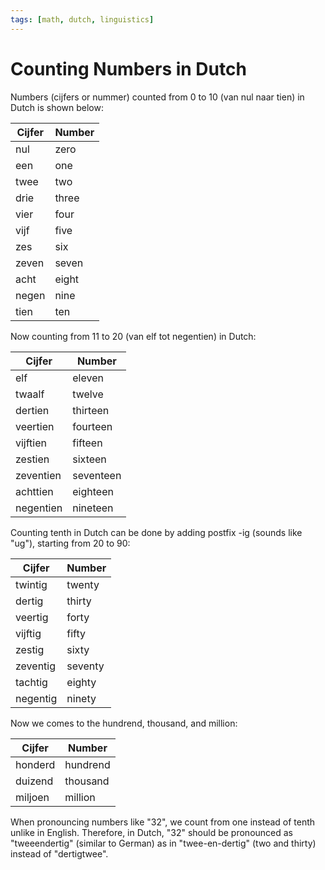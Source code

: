 ```yaml
---
tags: [math, dutch, linguistics]
---
```


# Counting Numbers in Dutch

Numbers (cijfers or nummer) counted from 0 to 10 (van nul naar tien) in Dutch is
shown below:

| Cijfer | Number |
| ---    | ---    |
| nul    | zero   |
| een    | one    |
| twee   | two    |
| drie   | three  |
| vier   | four   |
| vijf   | five   |
| zes    | six    |
| zeven  | seven  |
| acht   | eight  |
| negen  | nine   |
| tien   | ten    |

Now counting from 11 to 20 (van elf tot negentien) in Dutch:

| Cijfer    | Number    |
| ---       | ---       |
| elf       | eleven    |
| twaalf    | twelve    |
| dertien   | thirteen  |
| veertien  | fourteen  |
| vijftien  | fifteen   |
| zestien   | sixteen   |
| zeventien | seventeen |
| achttien  | eighteen  |
| negentien | nineteen  |

Counting tenth in Dutch can be done by adding postfix -ig (sounds like "ug"),
starting from 20 to 90:

| Cijfer   | Number  |
| ---      | ---     |
| twintig  | twenty  |
| dertig   | thirty  |
| veertig  | forty   |
| vijftig  | fifty   |
| zestig   | sixty   |
| zeventig | seventy |
| tachtig  | eighty  |
| negentig | ninety  |

Now we comes to the hundrend, thousand, and million:


| Cijfer  | Number   |
| ---     | ---      |
| honderd | hundrend |
| duizend | thousand |
| miljoen | million  |

When pronouncing numbers like "32", we count from one instead of tenth unlike in
English. Therefore, in Dutch, "32" should be pronounced as "tweeendertig"
(similar to German) as in "twee-en-dertig" (two and thirty) instead of
"dertigtwee".
